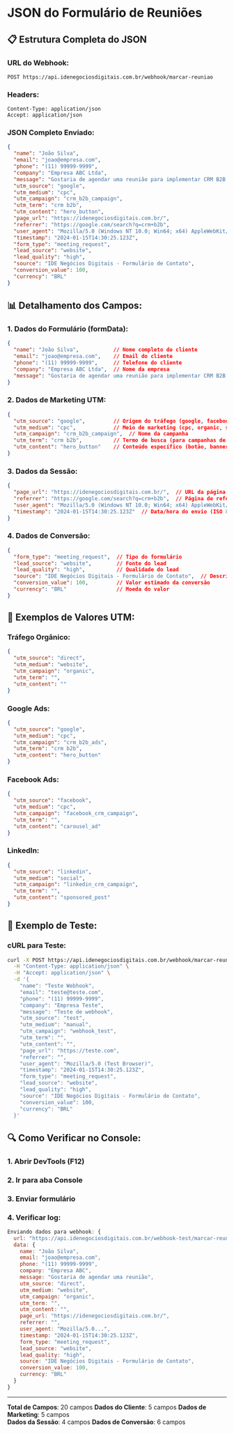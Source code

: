 # JSON do Formulário de Reuniões

## 📋 **Estrutura Completa do JSON**

### **URL do Webhook:**
```
POST https://api.idenegociosdigitais.com.br/webhook/marcar-reuniao
```

### **Headers:**
```http
Content-Type: application/json
Accept: application/json
```

### **JSON Completo Enviado:**

```json
{
  "name": "João Silva",
  "email": "joao@empresa.com",
  "phone": "(11) 99999-9999",
  "company": "Empresa ABC Ltda",
  "message": "Gostaria de agendar uma reunião para implementar CRM B2B na nossa empresa",
  "utm_source": "google",
  "utm_medium": "cpc",
  "utm_campaign": "crm_b2b_campaign",
  "utm_term": "crm b2b",
  "utm_content": "hero_button",
  "page_url": "https://idenegociosdigitais.com.br/",
  "referrer": "https://google.com/search?q=crm+b2b",
  "user_agent": "Mozilla/5.0 (Windows NT 10.0; Win64; x64) AppleWebKit/537.36 (KHTML, like Gecko) Chrome/120.0.0.0 Safari/537.36",
  "timestamp": "2024-01-15T14:30:25.123Z",
  "form_type": "meeting_request",
  "lead_source": "website",
  "lead_quality": "high",
  "source": "IDE Negócios Digitais - Formulário de Contato",
  "conversion_value": 100,
  "currency": "BRL"
}
```

## 📊 **Detalhamento dos Campos:**

### **1. Dados do Formulário (formData):**
```json
{
  "name": "João Silva",           // Nome completo do cliente
  "email": "joao@empresa.com",    // Email do cliente
  "phone": "(11) 99999-9999",     // Telefone do cliente
  "company": "Empresa ABC Ltda",  // Nome da empresa
  "message": "Gostaria de agendar uma reunião para implementar CRM B2B na nossa empresa"  // Mensagem do cliente
}
```

### **2. Dados de Marketing UTM:**
```json
{
  "utm_source": "google",         // Origem do tráfego (google, facebook, direct, etc.)
  "utm_medium": "cpc",            // Meio de marketing (cpc, organic, social, etc.)
  "utm_campaign": "crm_b2b_campaign",  // Nome da campanha
  "utm_term": "crm b2b",          // Termo de busca (para campanhas de busca)
  "utm_content": "hero_button"    // Conteúdo específico (botão, banner, etc.)
}
```

### **3. Dados da Sessão:**
```json
{
  "page_url": "https://idenegociosdigitais.com.br/",  // URL da página atual
  "referrer": "https://google.com/search?q=crm+b2b",  // Página de referência
  "user_agent": "Mozilla/5.0 (Windows NT 10.0; Win64; x64) AppleWebKit/537.36...",  // Navegador do usuário
  "timestamp": "2024-01-15T14:30:25.123Z"  // Data/hora do envio (ISO 8601)
}
```

### **4. Dados de Conversão:**
```json
{
  "form_type": "meeting_request",  // Tipo do formulário
  "lead_source": "website",        // Fonte do lead
  "lead_quality": "high",          // Qualidade do lead
  "source": "IDE Negócios Digitais - Formulário de Contato",  // Descrição da fonte
  "conversion_value": 100,         // Valor estimado da conversão
  "currency": "BRL"                // Moeda do valor
}
```

## 🔄 **Exemplos de Valores UTM:**

### **Tráfego Orgânico:**
```json
{
  "utm_source": "direct",
  "utm_medium": "website",
  "utm_campaign": "organic",
  "utm_term": "",
  "utm_content": ""
}
```

### **Google Ads:**
```json
{
  "utm_source": "google",
  "utm_medium": "cpc",
  "utm_campaign": "crm_b2b_ads",
  "utm_term": "crm b2b",
  "utm_content": "hero_button"
}
```

### **Facebook Ads:**
```json
{
  "utm_source": "facebook",
  "utm_medium": "cpc",
  "utm_campaign": "facebook_crm_campaign",
  "utm_term": "",
  "utm_content": "carousel_ad"
}
```

### **LinkedIn:**
```json
{
  "utm_source": "linkedin",
  "utm_medium": "social",
  "utm_campaign": "linkedin_crm_campaign",
  "utm_term": "",
  "utm_content": "sponsored_post"
}
```

## 📝 **Exemplo de Teste:**

### **cURL para Teste:**
```bash
curl -X POST https://api.idenegociosdigitais.com.br/webhook/marcar-reuniao \
  -H "Content-Type: application/json" \
  -H "Accept: application/json" \
  -d '{
    "name": "Teste Webhook",
    "email": "teste@teste.com",
    "phone": "(11) 99999-9999",
    "company": "Empresa Teste",
    "message": "Teste de webhook",
    "utm_source": "test",
    "utm_medium": "manual",
    "utm_campaign": "webhook_test",
    "utm_term": "",
    "utm_content": "",
    "page_url": "https://teste.com",
    "referrer": "",
    "user_agent": "Mozilla/5.0 (Test Browser)",
    "timestamp": "2024-01-15T14:30:25.123Z",
    "form_type": "meeting_request",
    "lead_source": "website",
    "lead_quality": "high",
    "source": "IDE Negócios Digitais - Formulário de Contato",
    "conversion_value": 100,
    "currency": "BRL"
  }'
```

## 🔍 **Como Verificar no Console:**

### **1. Abrir DevTools (F12)**
### **2. Ir para aba Console**
### **3. Enviar formulário**
### **4. Verificar log:**
```javascript
Enviando dados para webhook: {
  url: "https://api.idenegociosdigitais.com.br/webhook-test/marcar-reuniao",
  data: {
    name: "João Silva",
    email: "joao@empresa.com",
    phone: "(11) 99999-9999",
    company: "Empresa ABC",
    message: "Gostaria de agendar uma reunião",
    utm_source: "direct",
    utm_medium: "website",
    utm_campaign: "organic",
    utm_term: "",
    utm_content: "",
    page_url: "https://idenegociosdigitais.com.br/",
    referrer: "",
    user_agent: "Mozilla/5.0...",
    timestamp: "2024-01-15T14:30:25.123Z",
    form_type: "meeting_request",
    lead_source: "website",
    lead_quality: "high",
    source: "IDE Negócios Digitais - Formulário de Contato",
    conversion_value: 100,
    currency: "BRL"
  }
}
```

---

**Total de Campos**: 20 campos
**Dados do Cliente**: 5 campos
**Dados de Marketing**: 5 campos  
**Dados da Sessão**: 4 campos
**Dados de Conversão**: 6 campos
